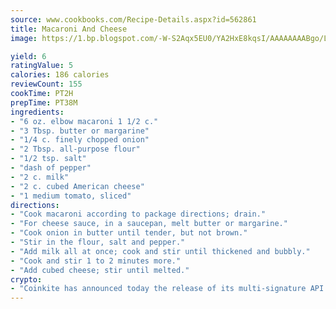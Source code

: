 ```yaml
---
source: www.cookbooks.com/Recipe-Details.aspx?id=562861
title: Macaroni And Cheese
image: https://1.bp.blogspot.com/-W-S2Aqx5EU0/YA2HxE8kqsI/AAAAAAAABgo/LNxJ2X_rvYgPNsplYMgQNjuwxaZ0e3pQQCLcBGAsYHQ/s320/17.png

yield: 6
ratingValue: 5
calories: 186 calories
reviewCount: 155
cookTime: PT2H
prepTime: PT38M
ingredients:
- "6 oz. elbow macaroni 1 1/2 c."
- "3 Tbsp. butter or margarine"
- "1/4 c. finely chopped onion"
- "2 Tbsp. all-purpose flour"
- "1/2 tsp. salt"
- "dash of pepper"
- "2 c. milk"
- "2 c. cubed American cheese"
- "1 medium tomato, sliced"
directions:
- "Cook macaroni according to package directions; drain."
- "For cheese sauce, in a saucepan, melt butter or margarine."
- "Cook onion in butter until tender, but not brown."
- "Stir in the flour, salt and pepper."
- "Add milk all at once; cook and stir until thickened and bubbly."
- "Cook and stir 1 to 2 minutes more."
- "Add cubed cheese; stir until melted."
crypto:
- "Coinkite has announced today the release of its multi-signature API and Co-sign Pages, giving users the first Bitcoin platform of its kind to support M-of-15 signatures."
---
```

